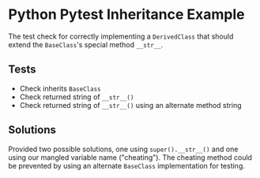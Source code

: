 # Python Pytest Inheritance Example

The test check for correctly implementing a `DerivedClass` that should extend the `BaseClass`'s special method `__str__`.

## Tests

* Check inherits `BaseClass`
* Check returned string of `__str__()`
* Check returned string of `__str__()` using an alternate method string

## Solutions

Provided two possible solutions, one using `super().__str__()` and one using our mangled variable name ("cheating").
The cheating method could be prevented by using an alternate `BaseClass` implementation for testing.
